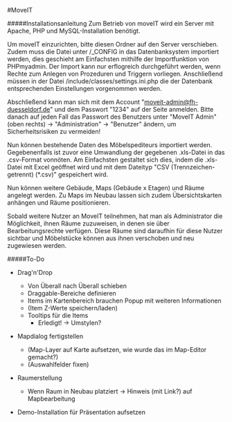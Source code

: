 #MoveIT

#####Installationsanleitung
Zum Betrieb von moveIT wird ein Server mit Apache, PHP und MySQL-Installation benötigt.

Um moveIT einzurichten, bitte diesen Ordner auf den Server verschieben.
Zudem muss die Datei unter /_CONFIG in das Datenbanksystem importiert werden, dies geschieht am Einfachsten mithilfe der Importfunktion von PHPmyadmin. Der Import kann nur erflogreich durchgeführt werden, wenn Rechte zum Anlegen von Prozeduren und Triggern vorliegen. Anschließend müssen in der Datei /include/classes/settings.ini.php die der Datenbank entsprechenden Einstellungen vorgenommen werden.

Abschließend kann man sich mit dem Account "moveit-admin@fh-duesseldorf.de" und dem Passwort "1234" auf der Seite anmelden. Bitte danach auf jeden Fall das Passwort des Benutzers unter "MoveIT Admin" (oben rechts) -> "Administration" -> "Benutzer" ändern, um Sicherheitsrisiken zu vermeiden!

Nun können bestehende Daten des Möbelspediteurs importiert werden. Gegebenenfalls ist zuvor eine Umwandlung der gegebenen .xls-Datei in das .csv-Format vonnöten. Am Einfachsten gestaltet sich dies, indem die .xls-Datei mit Excel geöffnet wird und mit dem Dateityp "CSV (Trennzeichen-getrennt) (*.csv)" gespeichert wird.

Nun können weitere Gebäude, Maps (Gebäude x Etagen) und Räume angelegt werden. Zu Maps im Neubau lassen sich zudem Übersichtskarten anhängen und Räume positionieren.

Sobald weitere Nutzer an MoveIT teilnehmen, hat man als Administrator die Möglichkeit, ihnen Räume zuzuweisen, in denen sie über Bearbeitungsrechte verfügen. Diese Räume sind daraufhin für diese Nutzer sichtbar und Möbelstücke können aus ihnen verschoben und neu zugewiesen werden.

#####To-Do
- Drag'n'Drop
    - Von Überall nach Überall schieben
    - Draggable-Bereiche definieren
    - Items im Kartenbereich brauchen Popup mit weiteren Informationen
    - (Item Z-Werte speichern/laden)
    - Tooltips für die Items
        - Erledigt! -> Umstylen?
- Mapdialog fertigstellen
    - (Map-Layer auf Karte aufsetzen, wie wurde das im Map-Editor gemacht?)
    - (Auswahlfelder fixen)
- Raumerstellung
    - Wenn Raum in Neubau platziert -> Hinweis (mit Link?) auf Mapbearbeitung

- Demo-Installation für Präsentation aufsetzen
